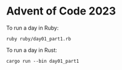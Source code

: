 # Advent of Code 2023

To run a day in Ruby:
```shell
ruby ruby/day01_part1.rb
```

To run a day in Rust:
```shell
cargo run --bin day01_part1
```
